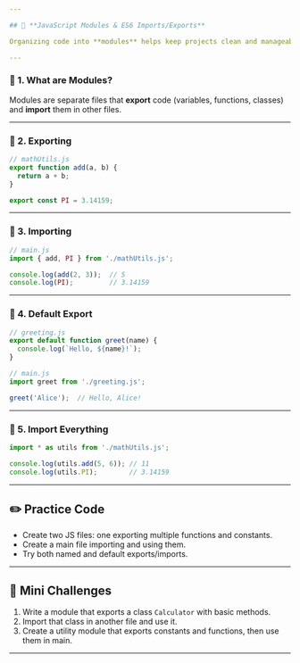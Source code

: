 ```yaml
---

## 📘 **JavaScript Modules & ES6 Imports/Exports**

Organizing code into **modules** helps keep projects clean and manageable.

---
```


### 🔹 1. What are Modules?

Modules are separate files that **export** code (variables, functions, classes) and **import** them in other files.

---

### 🔹 2. Exporting

```javascript
// mathUtils.js
export function add(a, b) {
  return a + b;
}

export const PI = 3.14159;
```

---

### 🔹 3. Importing

```javascript
// main.js
import { add, PI } from './mathUtils.js';

console.log(add(2, 3));  // 5
console.log(PI);         // 3.14159
```

---

### 🔹 4. Default Export

```javascript
// greeting.js
export default function greet(name) {
  console.log(`Hello, ${name}!`);
}
```

```javascript
// main.js
import greet from './greeting.js';

greet('Alice');  // Hello, Alice!
```

---

### 🔹 5. Import Everything

```javascript
import * as utils from './mathUtils.js';

console.log(utils.add(5, 6)); // 11
console.log(utils.PI);        // 3.14159
```

---

## ✏️ Practice Code

* Create two JS files: one exporting multiple functions and constants.
* Create a main file importing and using them.
* Try both named and default exports/imports.

---

## 🎯 Mini Challenges

1. Write a module that exports a class `Calculator` with basic methods.
2. Import that class in another file and use it.
3. Create a utility module that exports constants and functions, then use them in main.

---
